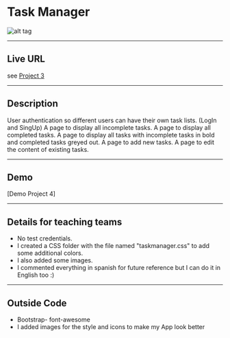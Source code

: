 # Task Manager  

![alt tag](http://cdn.flaticon.com/png/256/40819.png)

----
## Live URL 
see [Project 3](http://p4.dwa15.me)



----
## Description
User authentication so different users can have their own task lists. (LogIn and SingUp)
A page to display all incomplete tasks.
A page to display all completed tasks.
A page to display all tasks with incomplete tasks in bold and completed tasks greyed out.
A page to add new tasks.
A page to edit the content of existing tasks.

----
## Demo
[Demo Project 4]

----
## Details for teaching teams
* No test credentials.
* I created a CSS folder with the file named "taskmanager.css" to add some additional colors.
* I also added some images.
* I commented everything in spanish for future reference but I can do it in English too :) 

----
## Outside Code 
* Bootstrap- font-awesome 
* I added images for the style and icons to make my App look better 
